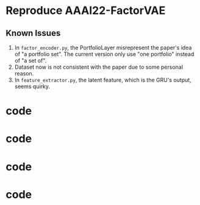 # Reproduce AAAI22-FactorVAE

## Known Issues

1. In `factor_encoder.py`, the PortfolioLayer misrepresent the paper's idea of "a portfolio set". The current version only use "one portfolio" instead of "a set of".
2. Dataset now is not consistent with the paper due to some personal reason.
3. In `feature_extractor.py`, the latent feature, which is the GRU's output, seems quirky.
# code
# code
# code
# code
